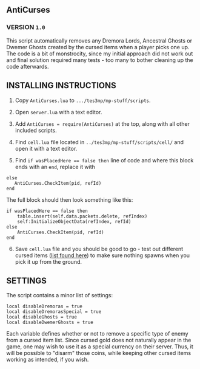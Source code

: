 ﻿## AntiCurses
### VERSION `1.0`

This script automatically removes any Dremora Lords, Ancestral Ghosts or Dwemer Ghosts created by the cursed items when a player picks one up. The code is a bit of monstrocity, since my initial approach did not work out and final solution required many tests - too many to bother cleaning up the code afterwards.

## INSTALLING INSTRUCTIONS

1) Copy `AntiCurses.lua` to `.../tes3mp/mp-stuff/scripts`.

2) Open `server.lua` with a text editor.

3) Add `AntiCurses = require(AntiCurses)` at the top, along with all other included scripts.

4) Find `cell.lua` file located in `../tes3mp/mp-stuff/scripts/cell/` and open it with a text editor.

5) Find `if wasPlacedHere == false then` line of code and where this block ends with an `end`, replace it with
 ```
 else
	AntiCurses.CheckItem(pid, refId)
end
```

The full block should then look something like this:
```
if wasPlacedHere == false then
	table.insert(self.data.packets.delete, refIndex)
	self:InitializeObjectData(refIndex, refId)
else
	AntiCurses.CheckItem(pid, refId)
end
```

6) Save `cell.lua` file and you should be good to go - test out different cursed items ([list found here](http://en.uesp.net/wiki/Morrowind:Cursed_Items)) to make sure nothing spawns when you pick it up from the ground.

## SETTINGS

The script contains a minor list of settings:
```
local disableDremoras = true
local disableDremorasSpecial = true
local disableGhosts = true
local disableDwemerGhosts = true
```

Each variable defines whether or not to remove a specific type of enemy from a cursed item list. Since cursed gold does not naturally appear in the game, one may wish to use it as a special currency on their server. Thus, it will be possible to "disarm" those coins, while keeping other cursed items working as intended, if you wish.
